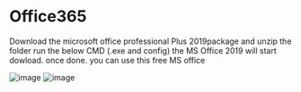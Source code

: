 # Office365
Download the microsoft office professional Plus 2019package and unzip the folder run the below CMD (.exe and config) the MS Office 2019 will start dowload. once done. you can use this free MS office

 ![image](https://github.com/praveen2410-pk/office365/assets/74525681/7c5f8df1-ad5d-41be-b62e-3ba4e52daa4e)
 ![image](https://github.com/praveen2410-pk/office365/assets/74525681/7eb31bf4-c69e-4691-ad7f-0353eb0d6285)


 

